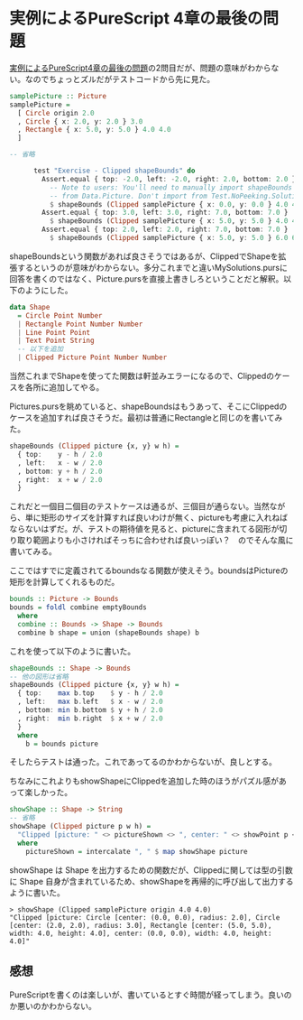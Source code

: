 # 実例によるPureScript 4章の最後の問題

[実例によるPureScript4章の最後の問題](https://gemmaro.github.io/purescript-book/chapter4.html#%E6%BC%94%E7%BF%92-4)の2問目だが、問題の意味がわからない。なのでちょっとズルだがテストコードから先に見た。

```purs
samplePicture :: Picture
samplePicture =
  [ Circle origin 2.0
  , Circle { x: 2.0, y: 2.0 } 3.0
  , Rectangle { x: 5.0, y: 5.0 } 4.0 4.0
  ]

-- 省略

      test "Exercise - Clipped shapeBounds" do
        Assert.equal { top: -2.0, left: -2.0, right: 2.0, bottom: 2.0 }
          -- Note to users: You'll need to manually import shapeBounds
          -- from Data.Picture. Don't import from Test.NoPeeking.Solutions.
          $ shapeBounds (Clipped samplePicture { x: 0.0, y: 0.0 } 4.0 4.0)
        Assert.equal { top: 3.0, left: 3.0, right: 7.0, bottom: 7.0 }
          $ shapeBounds (Clipped samplePicture { x: 5.0, y: 5.0 } 4.0 4.0)
        Assert.equal { top: 2.0, left: 2.0, right: 7.0, bottom: 7.0 }
          $ shapeBounds (Clipped samplePicture { x: 5.0, y: 5.0 } 6.0 6.0)
```

shapeBoundsという関数があれば良さそうではあるが、ClippedでShapeを拡張するというのが意味がわからない。多分これまでと違いMySolutions.pursに回答を書くのではなく、Picture.pursを直接上書きしろということだと解釈。以下のようにした。

```purs
data Shape
  = Circle Point Number
  | Rectangle Point Number Number
  | Line Point Point
  | Text Point String
  -- 以下を追加
  | Clipped Picture Point Number Number
```

当然これまでShapeを使ってた関数は軒並みエラーになるので、Clippedのケースを各所に追加してやる。

Pictures.pursを眺めていると、shapeBoundsはもうあって、そこにClippedのケースを追加すれば良さそうだ。最初は普通にRectangleと同じのを書いてみた。

```purs
shapeBounds (Clipped picture {x, y} w h) =
  { top:    y - h / 2.0
  , left:   x - w / 2.0
  , bottom: y + h / 2.0
  , right:  x + w / 2.0
  }
```

これだと一個目二個目のテストケースは通るが、三個目が通らない。当然ながら、単に矩形のサイズを計算すれば良いわけが無く、pictureも考慮に入れねばならないはずだ。が、テストの期待値を見ると、pictureに含まれてる図形が切り取り範囲よりも小さければそっちに合わせれば良いっぽい？　のでそんな風に書いてみる。

ここではすでに定義されてるboundsなる関数が使えそう。boundsはPictureの矩形を計算してくれるものだ。

```purs
bounds :: Picture -> Bounds
bounds = foldl combine emptyBounds
  where
  combine :: Bounds -> Shape -> Bounds
  combine b shape = union (shapeBounds shape) b
```

これを使って以下のように書いた。

```purs
shapeBounds :: Shape -> Bounds
-- 他の図形は省略
shapeBounds (Clipped picture {x, y} w h) =
  { top:    max b.top    $ y - h / 2.0
  , left:   max b.left   $ x - w / 2.0
  , bottom: min b.bottom $ y + h / 2.0
  , right:  min b.right  $ x + w / 2.0
  }
  where
    b = bounds picture
```

そしたらテストは通った。これであってるのかわからないが、良しとする。

ちなみにこれよりもshowShapeにClippedを追加した時のほうがパズル感があって楽しかった。

```purs
showShape :: Shape -> String
-- 省略
showShape (Clipped picture p w h) =
  "Clipped [picture: " <> pictureShown <> ", center: " <> showPoint p <> ", width: " <> show w <> ", height: "<> show h <> "]"
  where
    pictureShown = intercalate ", " $ map showShape picture
```

showShape は Shape を出力するための関数だが、Clippedに関しては型の引数に Shape 自身が含まれているため、showShapeを再帰的に呼び出して出力するように書いた。

```
> showShape (Clipped samplePicture origin 4.0 4.0)
"Clipped [picture: Circle [center: (0.0, 0.0), radius: 2.0], Circle [center: (2.0, 2.0), radius: 3.0], Rectangle [center: (5.0, 5.0), width: 4.0, height: 4.0], center: (0.0, 0.0), width: 4.0, height: 4.0]"
```

## 感想

PureScriptを書くのは楽しいが、書いているとすぐ時間が経ってしまう。良いのか悪いのかわからない。
